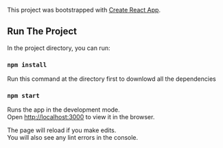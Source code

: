This project was bootstrapped with [Create React App](https://github.com/facebook/create-react-app).

## Run The Project

In the project directory, you can run:

### `npm install`

Run this command at the directory first to downlowd all the dependencies

### `npm start` 

Runs the app in the development mode.<br>
Open [http://localhost:3000](http://localhost:3000) to view it in the browser.

The page will reload if you make edits.<br>
You will also see any lint errors in the console.